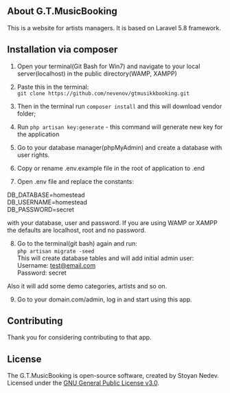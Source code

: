 ## About G.T.MusicBooking

This is a website for artists managers. It is based on Laravel 5.8 framework.


## Installation via composer

1. Open your terminal(Git Bash for Win7) and navigate to your local server(localhost) in the public directory(WAMP, XAMPP)

2. Paste this in the terminal:  
```git clone https://github.com/nevenov/gtmusikkbooking.git```

3. Then in the terminal run ```composer install``` and this will download vendor folder;

4. Run ```php artisan key:generate``` - this command will generate new key for the application

5. Go to your database manager(phpMyAdmin) and create a database with user rights.

6. Copy or rename .env.example file in the root of application to .end

7. Open .env file and replace the constants:   

DB_DATABASE=homestead  
DB_USERNAME=homestead  
DB_PASSWORD=secret

with your database, user and password. If you are using WAMP or XAMPP the defaults are localhost, root and no password.

8. Go to the terminal(git bash) again and run:  
```php artisan migrate -seed```  
This will create database tables and will add initial admin user:  
Username: test@email.com  
Password: secret  

Also it will add some demo categories, artists and so on.   

9. Go to your domain.com/admin, log in and start using this app. 



## Contributing

Thank you for considering contributing to that app.

## License

The G.T.MusicBooking is open-source software, created by Stoyan Nedev. Licensed under the [GNU General Public License v3.0](https://opensource.org/licenses/GPL-3.0).
